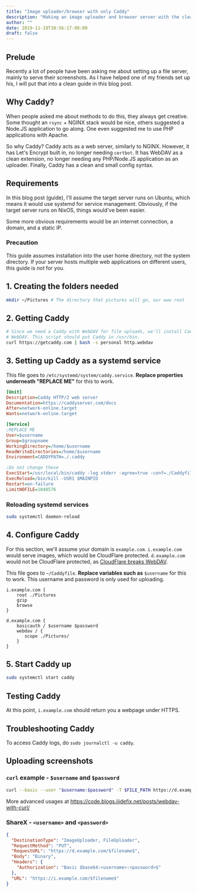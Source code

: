 ```yaml
---
title: "Image uploader/browser with only Caddy"
description: "Making an image uploader and browser server with the cleanest stack ever"
author: ""
date: 2019-11-10T10:56:17-08:00
draft: false
---
```


## Prelude

Recently a lot of people have been asking me about setting up a file server, mainly to serve their screenshots. As I have helped one of my friends set up his, I will put that into a clean guide in this blog post.

## Why Caddy?

When people asked me about methods to do this, they always get creative. Some thought an `rsync` + NGINX stack would be nice, others suggested a Node.JS application to go along. One even suggested me to use PHP applications with Apache.

So why Caddy? Caddy acts as a web server, similarly to NGINX. However, it has Let's Encrypt built in, no longer needing `certbot`. It has WebDAV as a clean extension, no longer needing any PHP/Node.JS application as an uploader. Finally, Caddy has a clean and small config syntax.

## Requirements

In this blog post (guide), I'll assume the target server runs on Ubuntu, which means it would use systemd for service management. Obviously, if the target server runs on NixOS, things would've been easier.

Some more obvious requirements would be an internet connection, a domain, and a static IP.

### Precaution

This guide assumes installation into the user home directory, not the system directory. If your server hosts multiple web applications on different users, this guide is *not* for you.

## 1. Creating the folders needed

```sh
mkdir ~/Pictures # The directory that pictures will go, our www root
```

## 2. Getting Caddy

```sh
# Since we need a Caddy with WebDAV for file uploads, we'll install Caddy with
# WebDAV. This script should put Caddy in /usr/bin.
curl https://getcaddy.com | bash -s personal http.webdav
```

## 3. Setting up Caddy as a systemd service

This file goes to `/etc/systemd/system/caddy.service`. **Replace properties underneath "REPLACE ME"** for this to work.

```ini
[Unit]
Description=Caddy HTTP/2 web server
Documentation=https://caddyserver.com/docs
After=network-online.target
Wants=network-online.target

[Service]
;REPLACE ME
User=$username
Group=$groupname
WorkingDirectory=/home/$username
ReadWriteDirectories=/home/$username
Environment=CADDYPATH=./.caddy

;Do not change these
ExecStart=/usr/local/bin/caddy -log stderr -agree=true -conf=./Caddyfile -root=./.caddy
ExecReload=/bin/kill -USR1 $MAINPID
Restart=on-failure
LimitNOFILE=1048576
```

### Reloading systemd services

```sh
sudo systemctl daemon-reload
```

## 4. Configure Caddy

For this section, we'll assume your domain is `example.com`. `i.example.com` would serve images, which would be CloudFlare protected. `d.example.com` would not be CloudFlare protected, as [CloudFlare breaks WebDAV](https://github.com/cloudflare/cloudflared/issues/69).

This file goes to `~/Caddyfile`. **Replace variables such as** `$username` for this to work. This username and password is only used for uploading.

```
i.example.com {
    root ./Pictures
    gzip
    browse
}

d.example.com {
    basicauth / $username $password
    webdav / {
       scope ./Pictures/
    }
}
```

## 5. Start Caddy up

```sh
sudo systemctl start caddy
```

## Testing Caddy

At this point, `i.example.com` should return you a webpage under HTTPS.

## Troubleshooting Caddy

To access Caddy logs, do `sudo journalctl -u caddy`.

## Uploading screenshots

### `curl` example - `$username` and `$password`

```sh
curl --basic --user "$username:$password" -T $FILE_PATH https://d.example.com/
```

More advanced usages at https://code.blogs.iiidefix.net/posts/webdav-with-curl/

### ShareX - `<username>` and `<password>`

```json
{
  "DestinationType": "ImageUploader, FileUploader",
  "RequestMethod": "PUT",
  "RequestURL": "https://d.example.com/$filename$",
  "Body": "Binary",
  "Headers": {
    "Authorization": "Basic $base64:<username>:<password>$"
  },
  "URL": "https://i.example.com/$filename$"
}
```
